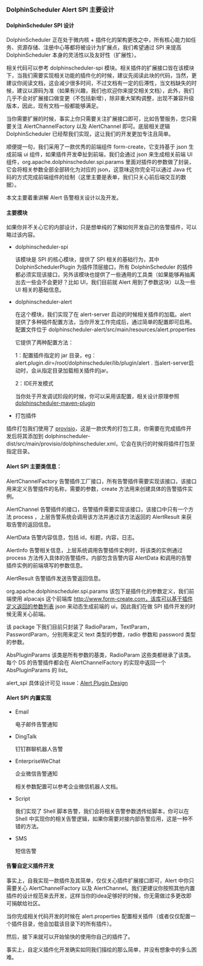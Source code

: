 ### DolphinScheduler Alert SPI 主要设计

#### DolphinScheduler SPI 设计

DolphinScheduler 正在处于微内核 + 插件化的架构更改之中，所有核心能力如任务、资源存储、注册中心等都将被设计为扩展点，我们希望通过 SPI 来提高 DolphinScheduler 本身的灵活性以及友好性（扩展性）。

相关代码可以参考 dolphinscheduler-spi 模块。相关插件的扩展接口皆在该模块下，当我们需要实现相关功能的插件化的时候，建议先阅读此块的代码，当然，更建议你阅读文档，这会减少很多时间，不过文档有一定的后滞性，当文档缺失的时候，建议以源码为准（如果有兴趣，我们也欢迎你来提交相关文档），此外，我们几乎不会对扩展接口做变更（不包括新增），除非重大架构调整，出现不兼容升级版本，因此，现有文档一般都能够满足。

当你需要扩展的时候，事实上你只需要关注扩展接口即可，比如告警服务，您只需要关注 AlertChannelFactory 以及 AlertChannel 即可。底层相关逻辑 DolphinScheduler 已经帮我们实现，这让我们的开发更加专注且简单。

顺便提一句，我们采用了一款优秀的前端组件 form-create，它支持基于 json 生成前端 ui 组件，如果插件开发牵扯到前端，我们会通过 json 来生成相关前端 UI 组件，org.apache.dolphinscheduler.spi.params 里面对插件的参数做了封装，它会将相关参数全部全部转化为对应的 json，这意味这你完全可以通过 Java 代码的方式完成前端组件的绘制（这里主要是表单，我们只关心前后端交互的数据）。

本文主要着重讲解 Alert 告警相关设计以及开发。

#### 主要模块

如果你并不关心它的内部设计，只是想单纯的了解如何开发自己的告警插件，可以略过该内容。

* dolphinscheduler-spi

  该模块是 SPI 的核心模块，提供了 SPI 相关的基础行为，其中 DolphinSchedulerPlugin 为插件顶层接口，所有 DolphinScheduler 的插件都必须实现该接口，另外该模块也提供了一些通用的工具类（如果能够再抽离出去一些会不会更好？比如 UI，我们目前就 Alert 用到了参数这块）以及一些 UI 相关的基础信息。

* dolphinscheduler-alert

  在这个模块，我们实现了在 alert-server 启动的时候相关插件的加载。alert 提供了多种插件配置方法，当你开发工作完成后，通过简单的配置即可启用。配置文件位于 dolphinscheduler-alert/src/main/resources/alert.properties

  它提供了两种配置方法：

  1：配置插件指定的 jar 目录，eg：alert.plugin.dir=/root/dolphinscheduler/lib/plugin/alert . 当alert-server启动时，会从指定目录加载相关插件的jar。

  2：IDE开发模式

  当你处于开发调试阶段的时候，你可以采用该配置，相关设计原理参照 [dolphinscheduler-maven-plugin](https://github.com/apache/incubator-dolphinscheduler-maven-plugin)


 * 打包插件

  插件打包我们使用了 [provisio](https://github.com/jvanzyl/provisio)，这是一款优秀的打包工具，你需要在完成插件开发后将其添加到 dolphinscheduler-dist/src/main/provisio/dolphinscheduler.xml，它会在执行的时候将插件打包至指定目录。



#### Alert SPI 主要类信息：

AlertChannelFactory
告警插件工厂接口，所有告警插件需要实现该接口，该接口用来定义告警插件的名称，需要的参数，create 方法用来创建具体的告警插件实例。

AlertChannel
告警插件的接口，告警插件需要实现该接口，该接口中只有一个方法 process ，上层告警系统会调用该方法并通过该方法返回的 AlertResult 来获取告警的返回信息。

AlertData
告警内容信息，包括 id，标题，内容，日志。

AlertInfo
告警相关信息，上层系统调用告警插件实例时，将该类的实例通过 process 方法传入具体的告警插件。内部包含告警内容 AlertData 和调用的告警插件实例的前端填写的参数信息。

AlertResult
告警插件发送告警返回信息。

org.apache.dolphinscheduler.spi.params
该包下是插件化的参数定义，我们前端使用 alpacajs 这个前端库 http://www.form-create.com，该库可以基于插件定义返回的参数列表 json 来动态生成前端的 ui，因此我们在做 SPI 插件开发的时候无需关心前端。

该 package 下我们目前只封装了 RadioParam，TextParam，PasswordParam，分别用来定义 text 类型的参数，radio 参数和 password 类型的参数。

AbsPluginParams 该类是所有参数的基类，RadioParam 这些类都继承了该类。每个 DS 的告警插件都会在 AlertChannelFactory 的实现中返回一个 AbsPluginParams 的 list。

alert_spi 具体设计可见 issue：[Alert Plugin Design](https://github.com/apache/incubator-dolphinscheduler/issues/3049)

#### Alert SPI 内置实现

* Email

  电子邮件告警通知

* DingTalk

  钉钉群聊机器人告警

* EnterpriseWeChat

  企业微信告警通知

  相关参数配置可以参考企业微信机器人文档。
* Script

  我们实现了 Shell 脚本告警，我们会将相关告警参数透传给脚本，你可以在 Shell 中实现你的相关告警逻辑，如果你需要对接内部告警应用，这是一种不错的方法。

* SMS

  短信告警

#### 告警自定义插件开发

事实上，自我实现一款插件及其简单，仅仅关心插件扩展接口即可，Alert 中你只需要关心 AlertChannelFactory 以及 AlertChannel。我们更建议你按照其他内置插件的设计规范来去开发，这样当你的idea足够好的时候，你无需做过多更改即可捐献给社区。

当你完成相关代码开发的时候在 alert.properties 配置相关插件（或者仅仅配置一个插件目录，他会加载该目录下的所有插件）。


然后，接下来就可以开始愉快的使用你自己的插件了。

事实上，自定义插件化开发确实如同我们描绘的那么简单，并没有想象中的多么困难。
